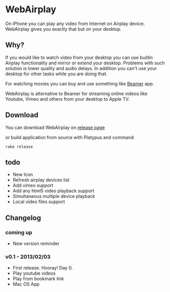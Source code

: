WebAirplay
===========

On iPhone you can play any video from Internet on Airplay device. WebAirplay gives you exactly that but on your desktop.

## Why?

If you would like to watch video from your desktop you can use builtin Airplay functionality
and mirror or extend your desktop. Problems with such solution is lower quality and audio delays.
In addition you can't use your desktop for other tasks while you are doing that.

For watching movies you can buy and use something like [Beamer](http://beamer-app.com/) app.

WebAirplay is alternative to Beamer for streaming online videos like Youtube, Vimeo and others from your desktop to Apple TV.

## Download

You can download WebAirplay on [release page](https://github.com/antulik/web-airplay/releases)

or build application from source with Platypus and command:

    rake release



## todo

- New Icon
- Refresh airplay devices list
- Add vimeo support
- Add any html5 video playback support
- Simultaneous multiple device playback
- Local video files support

## Changelog

### coming up
- New version reminder

### v0.1 - 2013/02/03
- First release. Hooray! Day 0.
- Play youtube videos
- Play from bookmark link
- Mac OS App
